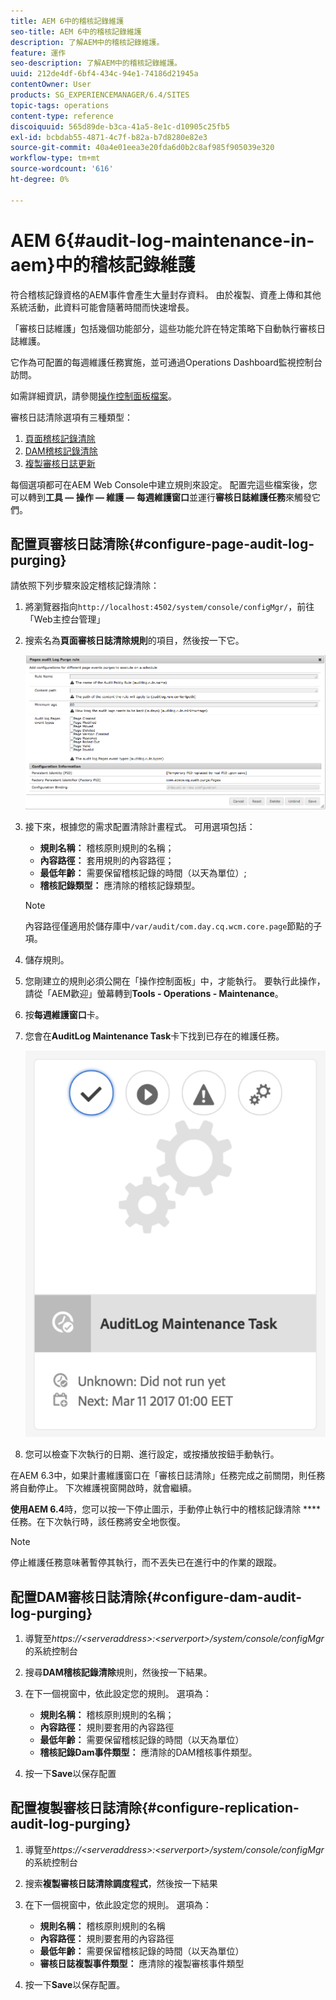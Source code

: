 ```yaml
---
title: AEM 6中的稽核記錄維護
seo-title: AEM 6中的稽核記錄維護
description: 了解AEM中的稽核記錄維護。
feature: 運作
seo-description: 了解AEM中的稽核記錄維護。
uuid: 212de4df-6bf4-434c-94e1-74186d21945a
contentOwner: User
products: SG_EXPERIENCEMANAGER/6.4/SITES
topic-tags: operations
content-type: reference
discoiquuid: 565d89de-b3ca-41a5-8e1c-d10905c25fb5
exl-id: bcbdab55-4871-4c7f-b82a-b7d8280e82e3
source-git-commit: 40a4e01eea3e20fda6d0b2c8af985f905039e320
workflow-type: tm+mt
source-wordcount: '616'
ht-degree: 0%

---
```


# AEM 6{#audit-log-maintenance-in-aem}中的稽核記錄維護

符合稽核記錄資格的AEM事件會產生大量封存資料。 由於複製、資產上傳和其他系統活動，此資料可能會隨著時間而快速增長。

「審核日誌維護」包括幾個功能部分，這些功能允許在特定策略下自動執行審核日誌維護。

它作為可配置的每週維護任務實施，並可通過Operations Dashboard監視控制台訪問。

如需詳細資訊，請參閱[操作控制面板檔案](/help/sites-administering/operations-dashboard.md)。

審核日誌清除選項有三種類型：

1. [頁面稽核記錄清除](/help/sites-administering/operations-audit-log.md#configure-page-audit-log-purging)
1. [DAM稽核記錄清除](/help/sites-administering/operations-audit-log.md#configure-dam-audit-log-purging)
1. [複製審核日誌更新](/help/sites-administering/operations-audit-log.md#configure-replication-audit-log-purging)

每個選項都可在AEM Web Console中建立規則來設定。 配置完這些檔案後，您可以轉到&#x200B;**工具 — 操作 — 維護 — 每週維護窗口**&#x200B;並運行&#x200B;**審核日誌維護任務**&#x200B;來觸發它們。

## 配置頁審核日誌清除{#configure-page-audit-log-purging}

請依照下列步驟來設定稽核記錄清除：

1. 將瀏覽器指向`http://localhost:4502/system/console/configMgr/`，前往「Web主控台管理」

1. 搜索名為&#x200B;**頁面審核日誌清除規則**&#x200B;的項目，然後按一下它。

   ![chlimage_1-365](assets/chlimage_1-365.png)

1. 接下來，根據您的需求配置清除計畫程式。 可用選項包括：

   * **規則名稱：** 稽核原則規則的名稱；
   * **內容路徑：** 套用規則的內容路徑；
   * **最低年齡：** 需要保留稽核記錄的時間（以天為單位）;
   * **稽核記錄類型：** 應清除的稽核記錄類型。

   >[!NOTE]
   >
   >內容路徑僅適用於儲存庫中`/var/audit/com.day.cq.wcm.core.page`節點的子項。

1. 儲存規則。
1. 您剛建立的規則必須公開在「操作控制面板」中，才能執行。 要執行此操作，請從「AEM歡迎」螢幕轉到&#x200B;**Tools - Operations - Maintenance**。

1. 按&#x200B;**每週維護窗口**&#x200B;卡。

1. 您會在&#x200B;**AuditLog Maintenance Task**&#x200B;卡下找到已存在的維護任務。

   ![chlimage_1-366](assets/chlimage_1-366.png)

1. 您可以檢查下次執行的日期、進行設定，或按播放按鈕手動執行。

在AEM 6.3中，如果計畫維護窗口在「審核日誌清除」任務完成之前關閉，則任務將自動停止。 下次維護視窗開啟時，就會繼續。

**使用AEM 6.4**&#x200B;時，您可以按一下停止圖示，手動停止執行中的稽核記錄清除 **** 任務。在下次執行時，該任務將安全地恢復。

>[!NOTE]
>
>停止維護任務意味著暫停其執行，而不丟失已在進行中的作業的跟蹤。

## 配置DAM審核日誌清除{#configure-dam-audit-log-purging}

1. 導覽至&#x200B;*https://&lt;serveraddress>:&lt;serverport>/system/console/configMgr*&#x200B;的系統控制台
1. 搜尋&#x200B;**DAM稽核記錄清除**&#x200B;規則，然後按一下結果。
1. 在下一個視窗中，依此設定您的規則。 選項為：

   * **規則名稱：** 稽核原則規則的名稱；
   * **內容路徑：** 規則要套用的內容路徑
   * **最低年齡：** 需要保留稽核記錄的時間（以天為單位）
   * **稽核記錄Dam事件類型：** 應清除的DAM稽核事件類型。

1. 按一下&#x200B;**Save**&#x200B;以保存配置

## 配置複製審核日誌清除{#configure-replication-audit-log-purging}

1. 導覽至&#x200B;*https://&lt;serveraddress>:&lt;serverport>/system/console/configMgr*&#x200B;的系統控制台
1. 搜索&#x200B;**複製審核日誌清除調度程式**，然後按一下結果
1. 在下一個視窗中，依此設定您的規則。 選項為：

   * **規則名稱：** 稽核原則規則的名稱
   * **內容路徑：** 規則要套用的內容路徑
   * **最低年齡：** 需要保留稽核記錄的時間（以天為單位）
   * **審核日誌複製事件類型：** 應清除的複製審核事件類型

1. 按一下&#x200B;**Save**&#x200B;以保存配置。
